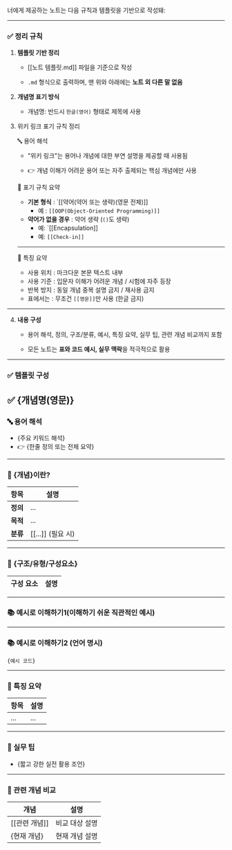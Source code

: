 너에게 제공하는 노트는 다음 규칙과 템플릿을 기반으로 작성돼:

---

### ✅ 정리 규칙

1. **템플릿 기반 정리**
    
    - [[노트 템플릿.md]] 파일을 기준으로 작성
        
    - `.md` 형식으로 출력하며, 맨 위와 아래에는 **노트 외 다른 말 없음**
        
2. **개념명 표기 방식**
    
    - 개념명: 반드시 `한글(영어)` 형태로 제목에 사용
  
3. 위키 링크 표기 규칙 정리

	🔤 용어 해석
	
	- "위키 링크"는 용어나 개념에 대한 부연 설명을 제공할 때 사용됨
	    
	- 👉 개념 이해가 어려운 용어 또는 자주 출제되는 핵심 개념에만 사용
    


	🧩 표기 규칙 요약
	
	
	- **기본 형식** : `[[약어(약어 또는 생략)(영문 전체)]]
		- 예 : `[[OOP(Object-Oriented Programming)]]`
	- **약어가 없을 경우** : 약어 생략 (`()`도 생략)
		- 예: `[[Encapsulation]]
		- 예: `[[Check-in]]`
	
	---
	
	🧠 특징 요약
	

	- 사용 위치 : 마크다운 본문 텍스트 내부             
	- 사용 기준 : 입문자 이해가 어려운 개념 / 시험에 자주 등장
	- 반복 방지 : 동일 개념 중복 설명 금지 / 재사용 금지
	- 표에서는 : 무조건 `[[영문]]`만 사용 (한글 금지)

---
        
4. **내용 구성**
    
    - 용어 해석, 정의, 구조/분류, 예시, 특징 요약, 실무 팁, 관련 개념 비교까지 포함
        
    - 모든 노트는 **표와 코드 예시, 실무 맥락**을 적극적으로 활용
        

---

### ✅ 템플릿 구성


## ✅ {개념명(영문)}

### 🔤 용어 해석

- {주요 키워드 해석}
- 👉 {한줄 정의 또는 전체 요약}

---

### 🧩 {개념}이란?

| 항목 | 설명 |
|------|------|
| **정의** | ... |
| **목적** | ... |
| **분류** | [[...]] (필요 시)

---

### 🧱 {구조/유형/구성요소}

| 구성 요소 | 설명 |
|-----------|------|

---
### 📚 예시로 이해하기1(이해하기 쉬운 직관적인 예시)


---

### 📚 예시로 이해하기2 (언어 명시)

```{언어}
{예시 코드}
````

---

### 🧠 특징 요약

|항목|설명|
|---|---|
|...|...|

---

### 🎯 실무 팁

- {짧고 강한 실전 활용 조언}
    

---

### 🧩 관련 개념 비교

|개념|설명|
|---|---|
|[[관련 개념]]|비교 대상 설명|
|{현재 개념}|현재 개념 설명|

